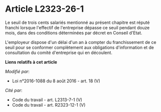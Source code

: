 # Article L2323-26-1

Le seuil de trois cents salariés mentionné au présent chapitre est réputé franchi lorsque l'effectif de l'entreprise dépasse
ce seuil pendant douze mois, dans des conditions déterminées par décret en Conseil d'Etat.

L'employeur dispose d'un délai d'un an à compter du franchissement de ce seuil pour se conformer complètement aux obligations
d'information et de consultation du comité d'entreprise qui en découlent.

**Liens relatifs à cet article**

_Modifié par_:

  - Loi n°2016-1088 du 8 août 2016 - art. 18 (V)

_Cité par_:

  - Code du travail - art. L2313-7-1 (V)
  - Code du travail - art. R2323-12-1 (V)
